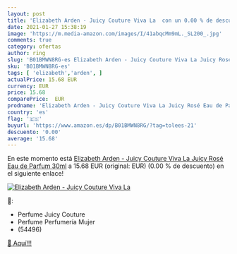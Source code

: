 ```yaml
---
layout: post
title: 'Elizabeth Arden - Juicy Couture Viva La  con un 0.00 % de descuento'
date: 2021-01-27 15:38:19
image: 'https://m.media-amazon.com/images/I/41abqcMm9mL._SL200_.jpg'
comments: true
category: ofertas
author: ring
slug: 'B01BMWN8RG-es Elizabeth Arden - Juicy Couture Viva La Juicy Rosé Eau de...'
sku: 'B01BMWN8RG-es'
tags: [ 'elizabeth','arden', ]
actualPrice: 15.68 EUR
currency: EUR
price: 15.68
comparePrice:  EUR
prodname: 'Elizabeth Arden - Juicy Couture Viva La Juicy Rosé Eau de Parfum 30ml'
country: 'es'
flag: '🇪🇸'
buyurl: 'https://www.amazon.es/dp/B01BMWN8RG/?tag=tolees-21'
descuento: '0.00'
average: '15.68'
---
```


En este momento está [Elizabeth Arden - Juicy Couture Viva La Juicy Rosé Eau de Parfum 30ml](https://www.amazon.es/dp/B01BMWN8RG/?tag=tolees-21) a 15.68 EUR (original:  EUR) (0.00 %  de descuento) en el siguiente enlace!

[![Elizabeth Arden - Juicy Couture Viva La ](https://m.media-amazon.com/images/I/41abqcMm9mL._SL200_.jpg)](https://www.amazon.es/dp/B01BMWN8RG/?tag=tolees-21)

🔎:

- Perfume Juicy Couture
- Perfume Perfumería Mujer
- (54496)

[🛒 Aquí!!!](https://www.amazon.es/dp/B01BMWN8RG/?tag=tolees-21)
